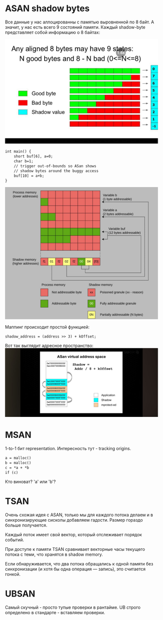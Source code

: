 # ASAN shadow bytes

Все данные у нас аллоцированны с памятью выровненной по 8 байт. А значит, у нас есть всего 9 состояний памяти. Каждый shadow-byte представляет собой информацию о 8 байтах:

![shadow bytes](img/states.jpg)

```
int main() {
    short buf[6], a=0;
    char b=1;
    // trigger out-of-bounds so ASan shows
    // shadow bytes around the buggy access
    buf[10] = a+b;
}
```

![shadow bytes](img/shadow.jpg)

Маппинг происходит простой функцией:
```
shadow_address = (address >> 3) + kOffset;
```

Вот так выглядит адресное пространство:
![shadow bytes](img/space.jpg)

# MSAN

1-to-1 бит representation.
Интересность тут - tracking origins.

```
a = malloc()
b = malloc()
c = *a + *b
if (c)
```

Кто виноват? 'a' или 'b'?

# TSAN

Очень схожая идея с ASAN, только мы для каждого потока делаем и в синхронизирующие сисколы добавляем гадости.
Размер гораздо больше получается.

Каждый поток имеет свой вектор, который отслеживает порядок событий.

При доступе к памяти TSAN сравнивает векторные часы текущего потока с теми, что хранятся в shadow memory.

Если обнаруживается, что два потока обращались к одной памяти без синхронизации (и хотя бы одна операция — запись), это считается гонкой.

# UBSAN

Самый скучный - просто тупые проверки в рантайме. UB строго определено в стандарте - вставляем проверки.
